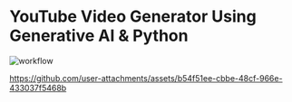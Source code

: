 # YouTube Video Generator Using Generative AI & Python


![workflow](https://github.com/user-attachments/assets/9e115c28-d1b4-404b-b87c-836155f6888a)



https://github.com/user-attachments/assets/b54f51ee-cbbe-48cf-966e-433037f5468b

